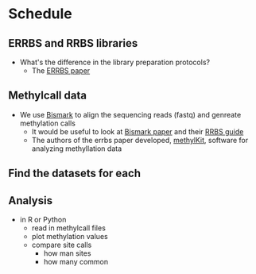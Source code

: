 # Schedule

## ERRBS and RRBS libraries
- What's the difference in the library preparation protocols?
  - The [ERRBS paper](http://journals.plos.org/plosgenetics/article?id=10.1371/journal.pgen.1002781)

## Methylcall data
- We use [Bismark](https://www.bioinformatics.babraham.ac.uk/projects/bismark/) to align the sequencing reads (fastq) and genreate methylation calls
  - It would be useful to look at [Bismark paper](https://academic.oup.com/bioinformatics/article/27/11/1571/216956) and their [RRBS guide](https://github.com/FelixKrueger/TrimGalore/blob/master/Docs/RRBS_Guide.pdf)
  - The authors of the errbs paper developed, [methylKit](https://www.ncbi.nlm.nih.gov/pmc/articles/PMC3491415/), software for analyzing methyllation data

## Find the datasets for each

## Analysis
- in R or Python
  - read in methylcall files
  - plot methylation values
  - compare site calls
    - how man sites
    - how many common
  
